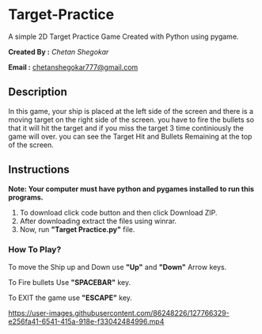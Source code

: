 # Target-Practice
A simple 2D Target Practice Game Created with Python using pygame.

**Created By :**
*Chetan Shegokar*

**Email :**
chetanshegokar777@gmail.com

## Description

In this game, your ship is placed at the left side of the screen and there is a moving target on the right side of the screen.
you have to fire the bullets so that it will hit the target and if you miss the target 3 time continiously the game will over.
you can see the Target Hit and Bullets Remaining at the top of the screen.

## Instructions

**Note: Your computer must have python and pygames installed to run this programs.**
1. To download click code button and then click Download ZIP.
2. After downloading extract the files using winrar.
3. Now, run **"Target Practice.py"** file.

### How To Play?

To move the Ship up and Down use **"Up"** and **"Down"** Arrow keys.

To Fire bullets Use **"SPACEBAR"** key.

To EXIT the game use **"ESCAPE"** key.

https://user-images.githubusercontent.com/86248226/127766329-e256fa41-6541-415a-918e-f33042484996.mp4
